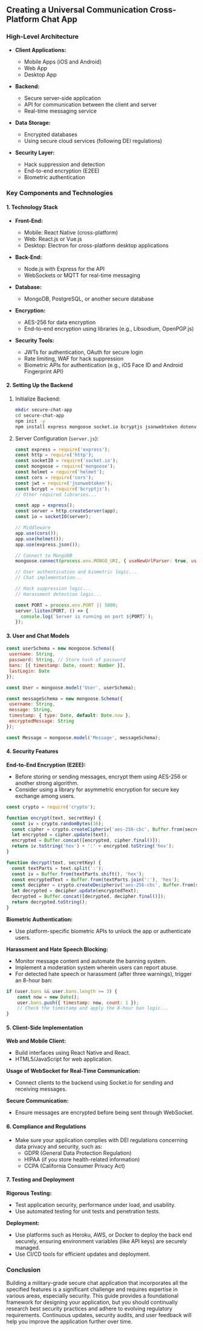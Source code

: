## Creating a Universal Communication Cross-Platform Chat App

### High-Level Architecture

- **Client Applications:**
  - Mobile Apps (iOS and Android)
  - Web App
  - Desktop App

- **Backend:**
  - Secure server-side application
  - API for communication between the client and server
  - Real-time messaging service

- **Data Storage:**
  - Encrypted databases
  - Using secure cloud services (following DEI regulations)

- **Security Layer:**
  - Hack suppression and detection
  - End-to-end encryption (E2EE)
  - Biometric authentication

### Key Components and Technologies

#### 1. Technology Stack

- **Front-End:**
  - Mobile: React Native (cross-platform)
  - Web: React.js or Vue.js
  - Desktop: Electron for cross-platform desktop applications

- **Back-End:**
  - Node.js with Express for the API
  - WebSockets or MQTT for real-time messaging

- **Database:**
  - MongoDB, PostgreSQL, or another secure database

- **Encryption:**
  - AES-256 for data encryption
  - End-to-end encryption using libraries (e.g., Libsodium, OpenPGP.js)

- **Security Tools:**
  - JWTs for authentication, OAuth for secure login
  - Rate limiting, WAF for hack suppression
  - Biometric APIs for authentication (e.g., iOS Face ID and Android Fingerprint API)

#### 2. Setting Up the Backend

1. Initialize Backend:
    ```sh
    mkdir secure-chat-app
    cd secure-chat-app
    npm init -y
    npm install express mongoose socket.io bcryptjs jsonwebtoken dotenv helmet cors
    ```

2. Server Configuration (`server.js`):
    ```javascript
    const express = require('express');
    const http = require('http');
    const socketIO = require('socket.io');
    const mongoose = require('mongoose');
    const helmet = require('helmet');
    const cors = require('cors');
    const jwt = require('jsonwebtoken');
    const bcrypt = require('bcryptjs');
    // Other required libraries...

    const app = express();
    const server = http.createServer(app);
    const io = socketIO(server);

    // Middleware
    app.use(cors());
    app.use(helmet());
    app.use(express.json());

    // Connect to MongoDB
    mongoose.connect(process.env.MONGO_URI, { useNewUrlParser: true, useUnifiedTopology: true });

    // User authentication and biometric logic...
    // Chat implementation...

    // Hack suppression logic...
    // Harassment detection logic...

    const PORT = process.env.PORT || 5000;
    server.listen(PORT, () => {
      console.log(`Server is running on port ${PORT}`);
    });
    ```

#### 3. User and Chat Models

```javascript
const userSchema = new mongoose.Schema({
 username: String,
 password: String, // Store hash of password
 bans: [{ timestamp: Date, count: Number }],
 lastLogin: Date
});

const User = mongoose.model('User', userSchema);

const messageSchema = new mongoose.Schema({
 username: String,
 message: String,
 timestamp: { type: Date, default: Date.now },
 encryptedMessage: String
});

const Message = mongoose.model('Message', messageSchema);
```

#### 4. Security Features

**End-to-End Encryption (E2EE):**
- Before storing or sending messages, encrypt them using AES-256 or another strong algorithm.
- Consider using a library for asymmetric encryption for secure key exchange among users.

```javascript
const crypto = require('crypto');

function encrypt(text, secretKey) {
  const iv = crypto.randomBytes(16);
  const cipher = crypto.createCipheriv('aes-256-cbc', Buffer.from(secretKey), iv);
  let encrypted = cipher.update(text);
  encrypted = Buffer.concat([encrypted, cipher.final()]);
  return iv.toString('hex') + ':' + encrypted.toString('hex');
}

function decrypt(text, secretKey) {
  const textParts = text.split(':');
  const iv = Buffer.from(textParts.shift(), 'hex');
  const encryptedText = Buffer.from(textParts.join(':'), 'hex');
  const decipher = crypto.createDecipheriv('aes-256-cbc', Buffer.from(secretKey), iv);
  let decrypted = decipher.update(encryptedText);
  decrypted = Buffer.concat([decrypted, decipher.final()]);
  return decrypted.toString();
}
```

**Biometric Authentication:**
- Use platform-specific biometric APIs to unlock the app or authenticate users.

**Harassment and Hate Speech Blocking:**
- Monitor message content and automate the banning system.
- Implement a moderation system wherein users can report abuse.
- For detected hate speech or harassment (after three warnings), trigger an 8-hour ban:

```javascript
if (user.bans && user.bans.length >= 3) {
    const now = new Date();
    user.bans.push({ timestamp: now, count: 1 });
    // Check the timestamp and apply the 8-hour ban logic...
}
```

#### 5. Client-Side Implementation

**Web and Mobile Client:**
- Build interfaces using React Native and React.
- HTML5/JavaScript for web application.

**Usage of WebSocket for Real-Time Communication:**
- Connect clients to the backend using Socket.io for sending and receiving messages.

**Secure Communication:**
- Ensure messages are encrypted before being sent through WebSocket.

#### 6. Compliance and Regulations

- Make sure your application complies with DEI regulations concerning data privacy and security, such as:
  - GDPR (General Data Protection Regulation)
  - HIPAA (if you store health-related information)
  - CCPA (California Consumer Privacy Act)

#### 7. Testing and Deployment

**Rigorous Testing:**
- Test application security, performance under load, and usability.
- Use automated testing for unit tests and penetration tests.

**Deployment:**
- Use platforms such as Heroku, AWS, or Docker to deploy the back end securely, ensuring environment variables (like API keys) are securely managed.
- Use CI/CD tools for efficient updates and deployment.

### Conclusion

Building a military-grade secure chat application that incorporates all the specified features is a significant challenge and requires expertise in various areas, especially security. This guide provides a foundational framework for designing your application, but you should continually research best security practices and adhere to evolving regulatory requirements. Continuous updates, security audits, and user feedback will help you improve the application further over time.